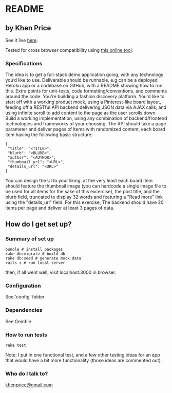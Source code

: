# README #

## by Khen Price ##

See it live [here](https://kp-globality.herokuapp.com/).

Tested for cross browser compatibility using [this online tool](https://www.browserling.com).


### Specifications ###

The idea is to get a full-stack demo application going, with any technology you’d like to use.
Deliverable should be runnable, e.g can be a deployed Heroku app or a codebase on GitHub, with a README showing how to run this. Extra points for unit-tests, code formatting/conventions, and comments around the code.
You're building a fashion discovery platform. You'd like to start off with a working product mock, using a Pinterest-like board layout, feeding off a RESTful API backend delivering JSON data via AJAX calls, and using infinite scroll to add content to the page as the user scrolls down.
Build a working implementation, using any combination of backend/frontend technologies and frameworks of your choosing. The API should take a page parameter and deliver pages of items with randomized content, each board item having the following basic structure:

```
{
 "title": "<TITLE>",
 "blurb": "<BLURB>",
 "author": "<AUTHOR>",
 "thumbnail_url": "<URL>",
 "details_url": "<URL>"
}
```

You can design the UI to your liking. at the very least each board item should feature the thumbnail image (you can hardcode a single image file to be used for all items for the sake of this excercise), the post title, and the blurb field, truncated to display 32 words and featuring a "Read more" link using the "details_url" field. For this exercise, The backend should have 20 items per page and deliver at least 3 pages of data. 

## How do I get set up? ##

### Summary of set up ###
```
bundle # install packages
rake db:migrate # build db
rake db:seed # generate mock data
rails s # run local server
```
then, if all went well, visit localhost:3000 in browser.

### Configuration ###

See 'config' folder

### Dependencies ###

See Gemfile

### How to run tests ###
```
rake test
```

Note: I put in one functional test, and a few other testing ideas for an app that would have a bit more functionality (those ideas are commented out).

### Who do I talk to? ###
khenprice@gmail.com
